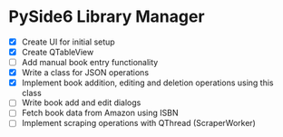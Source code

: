 # PySide6 Library Manager

- [x] Create UI for initial setup
- [x] Create QTableView
- [ ] Add manual book entry functionality
- [x] Write a class for JSON operations
- [x] Implement book addition, editing and deletion operations using this class
- [ ] Write book add and edit dialogs
- [ ] Fetch book data from Amazon using ISBN
- [ ] Implement scraping operations with QThread (ScraperWorker)
